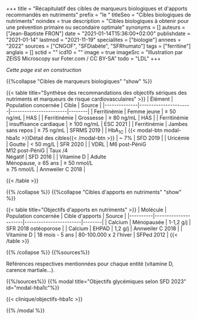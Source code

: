 +++
title = "Récapitulatif des cibles de marqueurs biologiques et d'apports recommandés en nutriments"
prefix = "le "
titleSeo = "Cibles biologiques de nutriments"
noindex = true
description = "Cibles biologiques à obtenir pour une prévention primaire ou secondaire optimale"
synonyms = []
auteurs = ["Jean-Baptiste FRON"]
date = "2021-01-14T15:36:00+02:00"
publishdate = "2021-01-14"
lastmod = "2021-11-19"
specialites = ["biologie"]
annees = "2022"
sources = ["CNGOF", "SFDiabète", "SFRhumato"]
tags = ["ferritine"]
anglais = []
sctid = ""
icd10 = ""
image = true
imageSrc = "Illustration par ZEISS Microscopy sur Foter.com / CC BY-SA"
todo = "LDL"
+++

*Cette page est en construction*

{{%collapse "Cibles de marqueurs biologiques" "show" %}}

{{< table title="Synthèse des recommandations des objectifs sériques des nutriments et marqueurs de risque cardiovasculaires" >}}
| Élément      | Population concernée | Cible                  | Source |
|--------------|----------------------|------------------------|--------|
| Ferritinémie | Femme jeune          | ≥ 50 ng/mL          | HAS    |
| Ferritinémie | Grossesse            | ≥ 80 ng/mL          | HAS    |
| Ferritinémie | insuffisance cardiaque | ≥ 100 ng/mL       | ESC 2021 |
| Ferritinémie | Jambes sans repos    | ≥ 75 ng/mL          | SFRMS 2019 |
| HbA<sub>1C</sub> | {{< modal-btn modal-hba1c >}}Détail des cibles{{< /modal-btn >}} | ~ 7% | SFD 2019 |
| Uricémie     | Goutte               | &lt; 50 mg/L           | SFR 2020 |
| VDRL         | M6 post-PéniG<br>M12 post-PéniG | Taux /4<br>Négatif | SFD 2016 |
| Vitamine D   | Adulte<br>Ménopause, ≥ 65 ans | ≥ 50 nmol/L<br>≥ 75 nmol/L | Annweiler C 2018 |

{{< /table >}}

{{% /collapse %}}
{{%collapse "Cibles d'apports en nutriments" "show" %}}

{{< table title="Objectifs d'apports en nutriments" >}}
| Molécule | Population concernée | Cible d'apports        | Source |
|----------|----------------------|------------------------|--------|
| Calcium  | Ménopausée           | 1-1,2 g/j              | SFR 2018 ostéoporose |
| Calcium  | EHPAD                | 1,2 g/j                | Annweiler C 2018 |
| Vitamine D | 18 mois - 5 ans    | 80-100.000 x 2 l'hiver | SFPed 2012 |
{{< /table >}}

{{% /collapse %}}
{{%sources%}}

Références respectives mentionnées pour chaque entité (vitamine D, carence martiale...).

{{%/sources%}}
{{% modal title="Objectifs glycémiques selon SFD 2023" id="modal-hba1c"%}}

{{< clinique/objectifs-hba1c >}}

{{% /modal %}}

